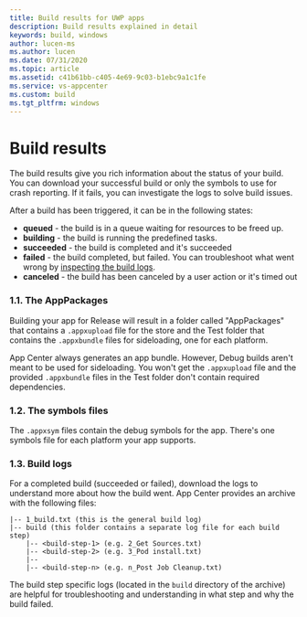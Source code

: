 ```yaml
---
title: Build results for UWP apps
description: Build results explained in detail
keywords: build, windows
author: lucen-ms
ms.author: lucen
ms.date: 07/31/2020
ms.topic: article
ms.assetid: c41b61bb-c405-4e69-9c03-b1ebc9a1c1fe
ms.service: vs-appcenter
ms.custom: build
ms.tgt_pltfrm: windows
---
```


# Build results
The build results give you rich information about the status of your build. You can download your successful build or only the symbols to use for crash reporting. If it fails, you can investigate the logs to solve build issues.

After a build has been triggered, it can be in the following states:

* **queued** -  the build is in a queue waiting for resources to be freed up.
* **building** - the build is running the predefined tasks.
* **succeeded** - the build is completed and it's succeeded
* **failed** - the build completed, but failed. You can troubleshoot what went wrong by [inspecting the build logs](~/build/troubleshooting/build-failed.md#isolating-and-interpreting-error-messages).
* **canceled** - the build has been canceled by a user action or it's timed out

### 1.1. The AppPackages
Building your app for Release will result in a folder called "AppPackages" that contains a `.appxupload` file for the store and the Test folder that contains the `.appxbundle` files for sideloading, one for each platform.

App Center always generates an app bundle. However, Debug builds aren't meant to be used for sideloading. You won't get the `.appxupload` file and the provided `.appxbundle` files in the Test folder don't contain required dependencies.

### 1.2. The symbols files
The `.appxsym` files contain the debug symbols for the app. There's one symbols file for each platform your app supports.

### 1.3. Build logs
For a completed build (succeeded or failed), download the logs to understand more about how the build went. App Center provides an archive with the following files:

```NA
|-- 1_build.txt (this is the general build log)
|-- build (this folder contains a separate log file for each build step)
    |-- <build-step-1> (e.g. 2_Get Sources.txt)
    |-- <build-step-2> (e.g. 3_Pod install.txt)
    |--
    |-- <build-step-n> (e.g. n_Post Job Cleanup.txt)
```

The build step specific logs (located in the `build` directory of the archive) are helpful for troubleshooting and understanding in what step and why the build failed.